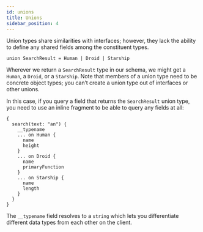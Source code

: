 ```yaml
---
id: unions
title: Unions
sidebar_position: 4
---
```


Union types share similarities with interfaces; however, they lack the ability to define any shared fields among the constituent types.

```gql
union SearchResult = Human | Droid | Starship
```

Wherever we return a `SearchResult` type in our schema, we might get a `Human`, a `Droid`, or a `Starship`. Note that members of a union type need to be concrete object types; you can’t create a union type out of interfaces or other unions.

In this case, if you query a field that returns the `SearchResult` union type, you need to use an inline fragment to be able to query any fields at all:

```gql
{
  search(text: "an") {
    __typename
    ... on Human {
      name
      height
    }
    ... on Droid {
      name
      primaryFunction
    }
    ... on Starship {
      name
      length
    }
  }
}
```

The `__typename` field resolves to a `string` which lets you differentiate different data types from each other on the client.
